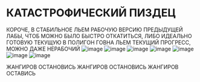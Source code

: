 # КАТАСТРОФИЧЕСКИЙ ПИЗДЕЦ
КОРОЧЕ, В СТАБИЛЬНОЕ ЛЬЕМ РАБОЧУЮ ВЕРСИЮ ПРЕДЫДУЩЕЙ ЛАБЫ, ЧТОБ МОЖНО БЫЛО БЫСТРО ОТКАТИТЬСЯ, ЛИБО ИДЕАЛЬНО ГОТОВУЮ ТЕКУЩУЮ
В ПОЛИГОН ГОВНА ЛЬЕМ ТЕКУЩИЙ ПРОГРЕСС, МОЖНО ДАЖЕ НЕРАБОЧИЙ
![image](https://user-images.githubusercontent.com/90772773/198142854-2346559d-53e7-47fb-8a24-b890142bf59b.png)
![image](https://user-images.githubusercontent.com/90772773/198142871-00027fb8-7703-4121-bea4-17ad9833d84e.png)
![image](https://user-images.githubusercontent.com/90772773/198142901-4f6938da-c985-4360-b88a-8f9d5a2fcb3a.png)
![image](https://user-images.githubusercontent.com/90772773/198142924-09ff49cd-d0aa-43a8-b93a-57e889957d6b.png)
![image](https://user-images.githubusercontent.com/90772773/198142945-8f45ae85-7439-42d6-aaa3-49e8c1c6d4e0.png)
![image](https://user-images.githubusercontent.com/90772773/198142972-f84c38c3-31d4-423b-9375-3df5b3d53706.png)
![image](https://user-images.githubusercontent.com/90772773/198143019-2dd2257d-0028-420b-83f4-6a8c09648c25.png)

ЖАНГИРОВ ОСТАНОВИСЬ ЖАНГИРОВ ОСТАНОВИСЬ ЖАНГИРОВ ОСТАВИСЬ
